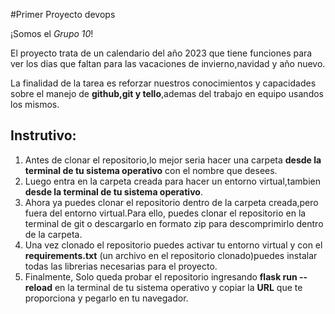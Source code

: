 #Primer Proyecto devops

¡Somos el *Grupo 10*!

El proyecto trata de un calendario del año 2023 que tiene funciones para ver los dias que faltan para las vacaciones de invierno,navidad y año nuevo.

La finalidad de la tarea es reforzar nuestros conocimientos y capacidades sobre el manejo de **github,git y tello**,ademas del trabajo en equipo usandos los mismos.

Instrutivo:
------------
1. Antes de clonar el repositorio,lo mejor seria hacer una carpeta **desde la terminal de tu sistema operativo** con el nombre que desees.
2. Luego entra en la carpeta creada para hacer un entorno virtual,tambien **desde la terminal de tu sistema operativo**.
3. Ahora ya puedes clonar el repositorio dentro de la carpeta creada,pero fuera del entorno virtual.Para ello, puedes clonar el repositorio en la terminal de git o descargarlo en formato zip para descomprimirlo dentro de la carpeta.
4. Una vez clonado el repositorio puedes activar tu entorno virtual y con el **requirements.txt** (un archivo en el repositorio clonado)puedes instalar todas las librerias necesarias para el proyecto.
5. Finalmente, Solo queda probar el repositorio ingresando **flask run --reload** en la terminal de tu sistema operativo y copiar la **URL** que te proporciona y pegarlo en tu navegador.


